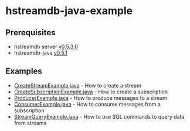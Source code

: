 # hstreamdb-java-example

## Prerequisites 

- hstreamdb server [v0.5.3.0](https://hub.docker.com/layers/hstreamdb/hstream/v0.5.3.0/images/sha256-afe3cf3bc5c62fb5085664a124f7f91b48f47967f6397b369494a3f53f51cd1b?context=explore)
- hstreamdb-java [v0.5.1](https://search.maven.org/artifact/io.hstream/hstreamdb-java/0.5.1/jar) 

## Examples

- [CreateStreamExample.java](examples/src/main/java/io/hstream/example/CreateStreamExample.java) - How to create a stream
- [CreateSubscriptionExample.java](examples/src/main/java/io/hstream/example/CreateSubscriptionExample.java) - How to create a subscription
- [ProducerExample.java](examples/src/main/java/io/hstream/example/ProducerExample.java) - How to produce messages to a stream
- [ConsumerExample.java](examples/src/main/java/io/hstream/example/ConsumerExample.java) - How to consume messages from a subscription
- [StreamQueryExample.java](app/src/main/java/io/hstream/example/StreamQueryExample.java) - How to use SQL commands to query data from streams

